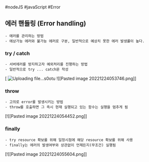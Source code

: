 #nodeJS #javaScript #Error 

## 에러 핸들링 (Error handling)
	- 에러를 관리하는 방법
	- 에상가능 에러와 불가능 에러로 구분, 일반적으로 예상치 못한 에러 발생률이 높다.

### try / catch
	- 서버에러를 방지하고자 예외처리를 진행하는 방법
	- 일반적으로 try ... catch문 작성
[
![Uploading file...s0otu]()
![[Pasted image 20221224053746.png]]

### throw
	- 고의로 error를 발생시키는 방법
	- throw를 호출하면 그 즉시 현재 실행되고 있는 함수는 실행을 멈추게 됨
[![[Pasted image 20221224054452.png]]

### finally
	- try resource 확보를 위해 일정시점에 해당 resource 확보를 위해 사용
	- finally는 에러의 발생여부와 상관없이 언제든지(무조건) 실행됨
[![[Pasted image 20221224055604.png]]